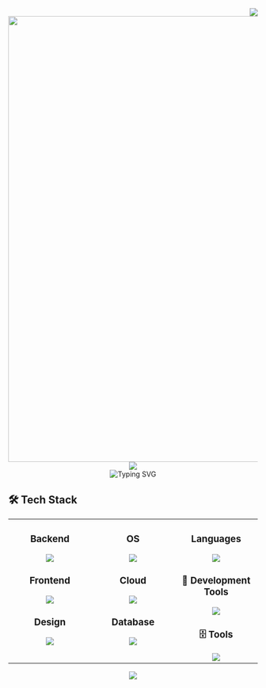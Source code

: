 <div align="right">
  <img src="https://komarev.com/ghpvc/?username=TanakaTanakaKK" />
</div>

<div align="center">
  <img src="https://user-images.githubusercontent.com/74038190/212284100-561aa473-3905-4a80-b561-0d28506553ee.gif" width="900">
</div>

<div align="center">
  <img src="https://capsule-render.vercel.app/api?type=waving&height=300&color=gradient&text=AMAGASAKI%20NO%20OJISAN" />
</div>

<div align="center">
<img src="https://readme-typing-svg.herokuapp.com?font=Fira+Code&size=30&pause=1000&color=AFC2F7&width=500&lines=Laravel+Developer;%EF%BD%B9%EF%BE%9E%EF%BD%BA...%EF%BD%B9%EF%BE%9E%EF%BD%BA%EF%BD%BA%EF%BD%AB%EF%BD%B5!!!%F0%9F%90%B8;%EF%BD%BA%EF%BD%BA%EF%BD%BA%EF%BD%BA%EF%BD%BA...%EF%BD%BA%EF%BD%B9%EF%BD%AA%EF%BD%B4%EF%BD%B4%EF%BD%B4!!!!%F0%9F%90%93+;%E3%81%AA%E3%82%93%E3%81%A7%E7%9F%A5%E3%81%A3%E3%81%A6%E3%82%93%E3%81%AE%EF%BC%9F+By%E7%94%B0%E4%B8%AD%E5%9C%AD;%E8%8A%A6%E7%94%B0%E6%84%9B%E8%8F%9C%E3%81%A0%E3%82%88%E3%80%9C%EF%BC%81By%E5%B9%B3%E6%B8%85%E7%9B%9B" alt="Typing SVG" />
</div>


## 🛠️ **Tech Stack**

<table align="center">
<tr>
<td width="33%" align="center" valign="top">

### **Backend**
<img src="https://skillicons.dev/icons?i=laravel" />

### **Frontend**
<img src="https://skillicons.dev/icons?i=jquery" />

### **Design**
<img src="https://skillicons.dev/icons?i=html,bootstrap" />

</td>
<td width="33%" align="center" valign="top">
  
### **OS**
<img src="https://skillicons.dev/icons?i=linux" />

### **Cloud**
<img src="https://skillicons.dev/icons?i=aws" />

### **Database**
<img src="https://skillicons.dev/icons?i=mysql,redis" />
</td>
<td width="33%" align="center" valign="top">
  
### **Languages**
<img src="https://skillicons.dev/icons?i=js,php,java,python" />

### 🔧  **Development Tools**
<img src="https://skillicons.dev/icons?i=vscode,git,github,docker" />

### 🗄️  **Tools**
<img src="https://skillicons.dev/icons?i=notion" />

</td>
</tr>
</table>

<div align="center">
  <img src="https://capsule-render.vercel.app/api?type=waving&color=gradient&height=120&section=footer&animation=twinkling" />
</div>
